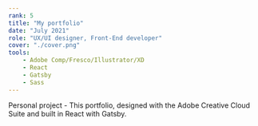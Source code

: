 ```yaml
---
rank: 5
title: "My portfolio"
date: "July 2021"
role: "UX/UI designer, Front-End developer"
cover: "./cover.png"
tools:
    - Adobe Comp/Fresco/Illustrator/XD
    - React
    - Gatsby
    - Sass
---
```


Personal project - This portfolio, designed with the Adobe Creative Cloud Suite and built in React with Gatsby.
